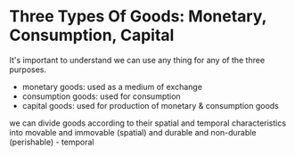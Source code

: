 # Three Types Of Goods: Monetary, Consumption, Capital

It's important to understand we can use any thing for any of the three purposes.

* monetary goods: used as a medium of exchange
* consumption goods: used for consumption
* capital goods: used for production of monetary & consumption goods

we can divide goods according to their spatial and temporal characteristics into movable and immovable (spatial) and durable and non-durable (perishable) - temporal
